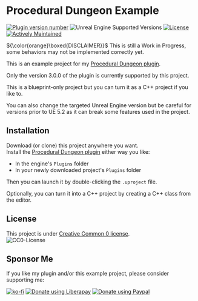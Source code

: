 # Procedural Dungeon Example

[![Plugin version number](https://img.shields.io/badge/Plugin_Version-3.0.0-blue)][1]
![Unreal Engine Supported Versions](https://img.shields.io/badge/Unreal_Engine-5.2-9455CE?logo=unrealengine)
[![License](https://img.shields.io/github/license/BenPyton/DungeonExample?label=License&color=blue)](LICENSE)
[![Actively Maintained](https://img.shields.io/badge/Maintenance%20Level-Actively%20Maintained-green.svg)](https://gist.github.com/cheerfulstoic/d107229326a01ff0f333a1d3476e068d)

${\color{orange}\boxed{DISCLAIMER}}$ This is still a Work in Progress, some behaviors may not be implemented correctly yet.

This is an example project for my [Procedural Dungeon plugin][1].  

Only the version 3.0.0 of the plugin is currently supported by this project.

This is a blueprint-only project but you can turn it as a C++ project if you like to.

You can also change the targeted Unreal Engine version but be careful for versions prior to UE 5.2 as it can break some features used in the project.

## Installation

Download (or clone) this project anywhere you want.\
Install the [Procedural Dungeon plugin][1] either way you like:
- In the engine's `Plugins` folder
- In your newly downloaded project's `Plugins` folder

Then you can launch it by double-clicking the `.uproject` file.

Optionally, you can turn it into a C++ project by creating a C++ class from the editor.

[1]: https://github.com/BenPyton/ProceduralDungeon

## License

This project is under [Creative Common 0 license](LICENSE).  
![CC0-License](https://licensebuttons.net/p/zero/1.0/88x31.png)

Sponsor Me
---
 If you like my plugin and/or this example project, please consider supporting me:

[![ko-fi](https://ko-fi.com/img/githubbutton_sm.svg)](https://ko-fi.com/M4M3NW2JV)
[![Donate using Liberapay](https://liberapay.com/assets/widgets/donate.svg)](https://liberapay.com/BenPyton/donate)
[![Donate using Paypal](https://www.paypalobjects.com/en_US/i/btn/btn_donate_LG.gif)](https://www.paypal.com/donate/?hosted_button_id=9VWP66JU5DZXN)
